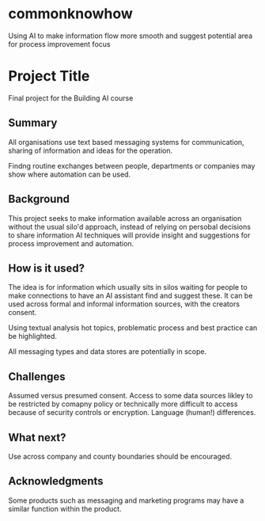 # commonknowhow
Using AI to make information flow more smooth and suggest potential area for process improvement focus

# Project Title

Final project for the Building AI course

## Summary
All organisations use text based messaging systems for communication, sharing of information and ideas for the 
operation.

Findng routine exchanges between people, departments or companies may show where automation can be used.

## Background

This project seeks to make information available across an organisation without the usual silo'd approach, instead of relying on persobal decisions to share information AI techniques will provide insight and suggestions for process improvement and automation.


## How is it used?

The idea is for information which usually sits in silos waiting for people to make connections to have an AI assistant find and suggest these.
It can be used across formal and informal information sources, with the creators consent.

Using textual analysis hot topics, problematic process and best practice can be highlighted.

All messaging types and data stores are potentially in scope.

## Challenges

Assumed versus presumed consent.  Access to some data sources likley to be restricted by comapny policy or technically more difficult to access because of security controls or encryption.  Language (human!) differences.

## What next?

Use across company and county boundaries should be encouraged.


## Acknowledgments

Some products such as messaging and marketing programs may have a similar function within the product.
